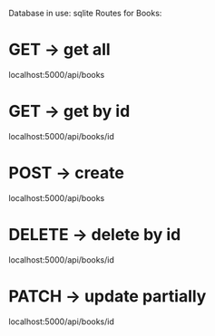 Database in use: sqlite
Routes for Books:

# GET -> get all
localhost:5000/api/books

# GET -> get by id
localhost:5000/api/books/id

# POST -> create
localhost:5000/api/books

# DELETE -> delete by id
localhost:5000/api/books/id

# PATCH -> update partially
localhost:5000/api/books/id
